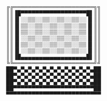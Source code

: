 
╔╔══════════════════════╗╗ 
║║▐█▀▀▀▀▀▀▀▀▀▀▀▀▀▀▀▀▀▀█▌║║ 
║║▐▌░░▒▒░░▒▒░░▒▒░░▒▒░░▐▌║║ 
║║▐▌▒▒░░▒▒░░▒▒░░▒▒░░▒▒▐▌║║ 
║║▐▌▒▒░░▒▒░░▒▒░░▒▒░░▒▒▐▌║║ 
║║▐▌░░▒▒░░▒▒░░▒▒░░▒▒░░▐▌║║ 
║║▐▌▒▒░░▒▒░░▒▒░░▒▒░░▒▒▐▌║║ 
║║▐▌░░▒▒░░▒▒░░▒▒░░▒▒░░▐▌║║ 
║║▐█▄▄▄▄▄▄▄▄▄▄▄▄▄▄▄▄▄▄█▌║║ 
╚╚══════════════════════╝╝ 
██▀▄▀▄▀▄▀▄▀▄▀▄▀▄▀▄▀▄▀▄▀▄██ 
██▀▄▀▄▀▄▀▄▀▄▀▄▀▄▀▄▀▄▀▄▀▄██ 
██▀▄▀▄▀▄▀▄▀▄▀▄▀▄▀▄▀▄▀▄▀▄██ 
██▀▀▀▀▀▀▀▀▀▀▀▀▀▀▀▀▀▀▀▀▀▀██ 
▀▀▀▀▀▀▀▀▀▀▀▀▀▀▀▀▀▀▀▀▀▀▀▀▀▀
